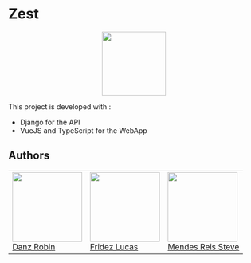 # Zest

<p align="center">
  <img width="128" src="https://user-images.githubusercontent.com/43986199/110090803-fb9f8000-7d97-11eb-8269-75e1e6aa86b3.png" />
</p>

<description>

This project is developed with :

- Django for the API
- VueJS and TypeScript for the WebApp

## Authors

<table>
   <tr>
      <td>
         <a href="https://github.com/BlueSpaceCookie"><img width=140px src="https://avatars.githubusercontent.com/u/43986199?s=460&u=4ab3de2b988c81549e76cc652c979a7128355116&v=4"><br>
         Danz Robin</a>
      </td>
      <td>
         <a href="https://github.com/fridezlucas"><img width=140px src="https://secure.gravatar.com/avatar/72c1469bf815bd4e0a858341571d5111?s=800&d=identicon"><br>
         Fridez Lucas</a>
      </td>
      <td>
         <a href="https://github.com/M4n0x"><img width=140px src="https://avatars.githubusercontent.com/u/6802086?s=460&v=4"><br>
         Mendes Reis Steve</a>
      </td>
   </tr>
</table>
